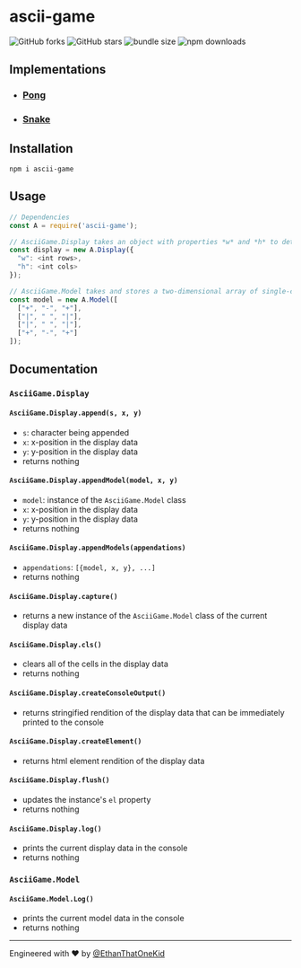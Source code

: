 # ascii-game
![GitHub forks](https://img.shields.io/github/forks/EthanThatOneKid/ascii.svg?style=social&label=Fork)
![GitHub stars](https://img.shields.io/github/forks/EthanThatOneKid/ascii.svg?style=social&label=Star)
![bundle size](https://img.shields.io/bundlephobia/min/ascii-game.svg)
![npm downloads](https://img.shields.io/npm/dt/ascii-game.svg)

## Implementations
* ### __[Pong](https://ethanthatonekid.github.io/ascii/pong)__
* ### __[Snake](https://ethanthatonekid.github.io/ascii/snake)__

## Installation
`npm i ascii-game`

## Usage
```javascript
// Dependencies
const A = require('ascii-game');

// AsciiGame.Display takes an object with properties *w* and *h* to determine the dimensions of the display
const display = new A.Display({
  "w": <int rows>,
  "h": <int cols>
});

// AsciiGame.Model takes and stores a two-dimensional array of single-character strings
const model = new A.Model([
  ["+", "-", "+"],
  ["|", " ", "|"],
  ["|", " ", "|"],
  ["+", "-", "+"]
]);
```

## Documentation

### `AsciiGame.Display`
#### `AsciiGame.Display.append(s, x, y)`
* `s`: character being appended
* `x`: x-position in the display data
* `y`: y-position in the display data
* returns nothing
#### `AsciiGame.Display.appendModel(model, x, y)`
* `model`: instance of the `AsciiGame.Model` class
* `x`: x-position in the display data
* `y`: y-position in the display data
* returns nothing
#### `AsciiGame.Display.appendModels(appendations)`
* `appendations`: `[{model, x, y}, ...]`
* returns nothing
#### `AsciiGame.Display.capture()`
* returns a new instance of the `AsciiGame.Model` class of the current display data
#### `AsciiGame.Display.cls()`
* clears all of the cells in the display data
* returns nothing
#### `AsciiGame.Display.createConsoleOutput()`
* returns stringified rendition of the display data that can be immediately printed to the console
#### `AsciiGame.Display.createElement()`
* returns html element rendition of the display data
#### `AsciiGame.Display.flush()`
* updates the instance's `el` property
* returns nothing
#### `AsciiGame.Display.log()`
* prints the current display data in the console
* returns nothing

### `AsciiGame.Model`
#### `AsciiGame.Model.Log()`
* prints the current model data in the console
* returns nothing

---

Engineered with ♥ by [@EthanThatOneKid](https://github.com/EthanThatOneKid)
